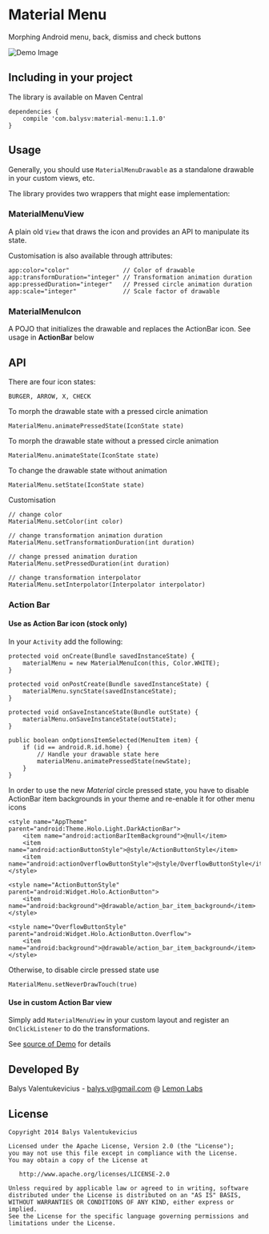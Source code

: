 Material Menu
===============

Morphing Android menu, back, dismiss and check buttons

![Demo Image][1]

Including in your project
-------------------------

The library is available on Maven Central

    dependencies {
        compile 'com.balysv:material-menu:1.1.0'
    }



Usage
-----

Generally, you should use `MaterialMenuDrawable` as a standalone drawable in your custom views, etc.

The library provides two wrappers that might ease implementation:

### MaterialMenuView

A plain old `View` that draws the icon and provides an API to manipulate its state.

Customisation is also available through attributes:

    app:color="color"               // Color of drawable
    app:transformDuration="integer" // Transformation animation duration
    app:pressedDuration="integer"   // Pressed circle animation duration
    app:scale="integer"             // Scale factor of drawable

### MaterialMenuIcon

A POJO that initializes the drawable and replaces the ActionBar icon. See usage in **ActionBar** below

## API

There are four icon states:

    BURGER, ARROW, X, CHECK

To morph the drawable state with a pressed circle animation

    MaterialMenu.animatePressedState(IconState state)
    
To morph the drawable state without a pressed circle animation

    MaterialMenu.animateState(IconState state)    
    
To change the drawable state without animation

    MaterialMenu.setState(IconState state)
    
Customisation

    // change color
    MaterialMenu.setColor(int color)
    
    // change transformation animation duration
    MaterialMenu.setTransformationDuration(int duration)
    
    // change pressed animation duration
    MaterialMenu.setPressedDuration(int duration)
    
    // change transformation interpolator
    MaterialMenu.setInterpolator(Interpolator interpolator)
    
### Action Bar

#### Use as Action Bar icon (stock only)

In your `Activity` add the following:

    protected void onCreate(Bundle savedInstanceState) {
        materialMenu = new MaterialMenuIcon(this, Color.WHITE);
    }

    protected void onPostCreate(Bundle savedInstanceState) {
        materialMenu.syncState(savedInstanceState);
    }

    protected void onSaveInstanceState(Bundle outState) {
        materialMenu.onSaveInstanceState(outState);
    }

    public boolean onOptionsItemSelected(MenuItem item) {
        if (id == android.R.id.home) {
            // Handle your drawable state here
            materialMenu.animatePressedState(newState);
        }
    }
    
In order to use the new *Material* circle pressed state, you have to disable ActionBar item backgrounds in your theme and 
re-enable it for other menu icons

    <style name="AppTheme" parent="android:Theme.Holo.Light.DarkActionBar">
        <item name="android:actionBarItemBackground">@null</item>
        <item name="android:actionButtonStyle">@style/ActionButtonStyle</item>
        <item name="android:actionOverflowButtonStyle">@style/OverflowButtonStyle</item>
    </style>

    <style name="ActionButtonStyle" parent="android:Widget.Holo.ActionButton">
        <item name="android:background">@drawable/action_bar_item_background</item>
    </style>

    <style name="OverflowButtonStyle" parent="android:Widget.Holo.ActionButton.Overflow">
        <item name="android:background">@drawable/action_bar_item_background</item>
    </style>

Otherwise, to disable circle pressed state use

    MaterialMenu.setNeverDrawTouch(true)

#### Use in custom Action Bar view

Simply add `MaterialMenuView` in your custom layout and register an `OnClickListener` to do the
transformations. 

See [source of Demo][3] for details

Developed By
--------------------
Balys Valentukevicius - <balys.v@gmail.com> @ [Lemon Labs][2]

License
-----------

    Copyright 2014 Balys Valentukevicius

    Licensed under the Apache License, Version 2.0 (the "License");
    you may not use this file except in compliance with the License.
    You may obtain a copy of the License at

       http://www.apache.org/licenses/LICENSE-2.0

    Unless required by applicable law or agreed to in writing, software
    distributed under the License is distributed on an "AS IS" BASIS,
    WITHOUT WARRANTIES OR CONDITIONS OF ANY KIND, either express or implied.
    See the License for the specific language governing permissions and
    limitations under the License.
    
[1]: https://raw.github.com/balysv/material-menu/master/art/demo.gif
[2]: http://www.lemonlabs.co
[3]: https://github.com/balysv/material-menu/blob/master/demo%2Fsrc%2Fmain%2Fjava%2Fcom%2Fbalysv%2Fmaterial%2Fdrawable%2Fmenu%2Fdemo%2FCustomViewActivity.java
